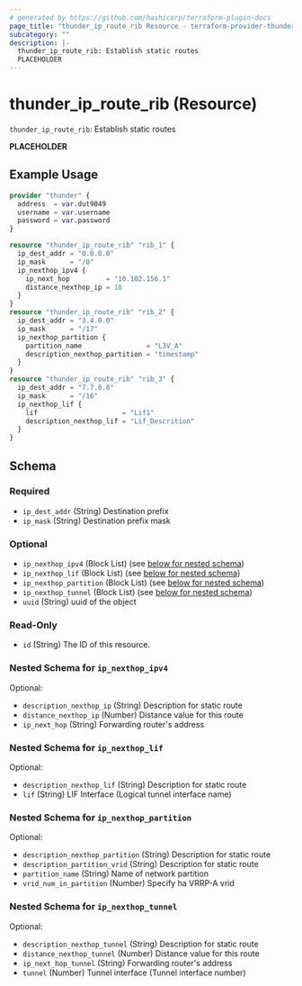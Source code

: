 ```yaml
---
# generated by https://github.com/hashicorp/terraform-plugin-docs
page_title: "thunder_ip_route_rib Resource - terraform-provider-thunder"
subcategory: ""
description: |-
  thunder_ip_route_rib: Establish static routes
  PLACEHOLDER
---
```


# thunder_ip_route_rib (Resource)

`thunder_ip_route_rib`: Establish static routes

__PLACEHOLDER__

## Example Usage

```terraform
provider "thunder" {
  address  = var.dut9049
  username = var.username
  password = var.password
}

resource "thunder_ip_route_rib" "rib_1" {
  ip_dest_addr = "0.0.0.0"
  ip_mask      = "/0"
  ip_nexthop_ipv4 {
    ip_next_hop         = "10.102.156.1"
    distance_nexthop_ip = 18
  }
}
resource "thunder_ip_route_rib" "rib_2" {
  ip_dest_addr = "3.4.0.0"
  ip_mask      = "/17"
  ip_nexthop_partition {
    partition_name                = "L3V_A"
    description_nexthop_partition = "timestamp"
  }
}
resource "thunder_ip_route_rib" "rib_3" {
  ip_dest_addr = "7.7.0.0"
  ip_mask      = "/16"
  ip_nexthop_lif {
    lif                     = "Lif1"
    description_nexthop_lif = "Lif_Descrition"
  }
}
```

<!-- schema generated by tfplugindocs -->
## Schema

### Required

- `ip_dest_addr` (String) Destination prefix
- `ip_mask` (String) Destination prefix mask

### Optional

- `ip_nexthop_ipv4` (Block List) (see [below for nested schema](#nestedblock--ip_nexthop_ipv4))
- `ip_nexthop_lif` (Block List) (see [below for nested schema](#nestedblock--ip_nexthop_lif))
- `ip_nexthop_partition` (Block List) (see [below for nested schema](#nestedblock--ip_nexthop_partition))
- `ip_nexthop_tunnel` (Block List) (see [below for nested schema](#nestedblock--ip_nexthop_tunnel))
- `uuid` (String) uuid of the object

### Read-Only

- `id` (String) The ID of this resource.

<a id="nestedblock--ip_nexthop_ipv4"></a>
### Nested Schema for `ip_nexthop_ipv4`

Optional:

- `description_nexthop_ip` (String) Description for static route
- `distance_nexthop_ip` (Number) Distance value for this route
- `ip_next_hop` (String) Forwarding router's address


<a id="nestedblock--ip_nexthop_lif"></a>
### Nested Schema for `ip_nexthop_lif`

Optional:

- `description_nexthop_lif` (String) Description for static route
- `lif` (String) LIF Interface (Logical tunnel interface name)


<a id="nestedblock--ip_nexthop_partition"></a>
### Nested Schema for `ip_nexthop_partition`

Optional:

- `description_nexthop_partition` (String) Description for static route
- `description_partition_vrid` (String) Description for static route
- `partition_name` (String) Name of network partition
- `vrid_num_in_partition` (Number) Specify ha VRRP-A vrid


<a id="nestedblock--ip_nexthop_tunnel"></a>
### Nested Schema for `ip_nexthop_tunnel`

Optional:

- `description_nexthop_tunnel` (String) Description for static route
- `distance_nexthop_tunnel` (Number) Distance value for this route
- `ip_next_hop_tunnel` (String) Forwarding router's address
- `tunnel` (Number) Tunnel interface (Tunnel interface number)


